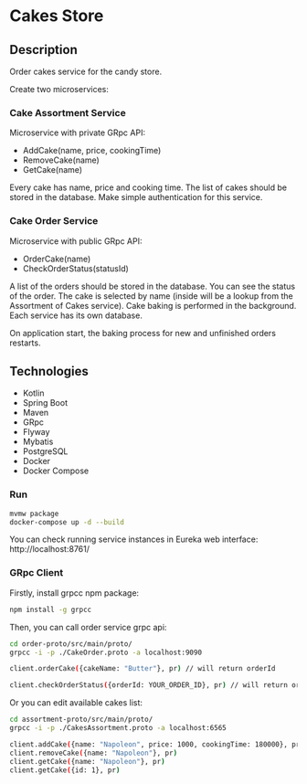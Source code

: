 # Cakes Store

## Description
Order cakes service for the candy store.

Create two microservices:
### Cake Assortment Service
Microservice with private GRpc API:

* AddCake(name, price, cookingTime)
* RemoveCake(name)
* GetCake(name)

Every cake has name, price and cooking time. The list of cakes should be stored in the database.
Make simple authentication for this service.

### Cake Order Service
Microservice with public GRpc API:

* OrderCake(name)
* CheckOrderStatus(statusId)

A list of the orders should be stored in the database. You can see the status of the order.
The cake is selected by name (inside will be a lookup from the Assortment of Cakes service).
Cake baking is performed in the background. Each service has its own database.

On application start, the baking process for new and unfinished orders restarts.

## Technologies

* Kotlin
* Spring Boot
* Maven
* GRpc
* Flyway
* Mybatis
* PostgreSQL
* Docker
* Docker Compose

### Run
```bash
mvmw package
docker-compose up -d --build
```

You can check running service instances in Eureka web interface: http://localhost:8761/

### GRpc Client
Firstly, install grpcc npm package:
```bash
npm install -g grpcc
```

Then, you can call order service grpc api:
```bash
cd order-proto/src/main/proto/
grpcc -i -p ./CakeOrder.proto -a localhost:9090

client.orderCake({cakeName: "Butter"}, pr) // will return orderId

client.checkOrderStatus({orderId: YOUR_ORDER_ID}, pr) // will return order status
```


Or you can edit available cakes list:
```bash
cd assortment-proto/src/main/proto/
grpcc -i -p ./CakesAssortment.proto -a localhost:6565

client.addCake({name: "Napoleon", price: 1000, cookingTime: 180000}, pr)
client.removeCake({name: "Napoleon"}, pr)
client.getCake({name: "Napoleon"}, pr)
client.getCake({id: 1}, pr)
```
